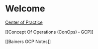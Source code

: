 # Welcome


[Center of Practice](Center-of-Practice)

[[Concept Of Operations (ConOps) ‐ GCP]]


[[Bainers GCP Notes]]